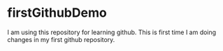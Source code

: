 # firstGithubDemo
I am using this repository for learning github.
This is first time I am doing changes in my first github repository.
